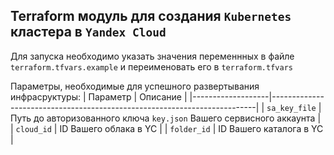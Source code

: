 ## Terraform модуль для создания `Kubernetes` кластера в `Yandex Cloud`

Для запуска необходимо указать значения переменнных в файле `terraform.tfvars.example` и переименовать его в `terraform.tfvars`

Параметры, необходимые для успешного развертывания инфрасруктуры:
| Параметр          | Описание                                                                 |
|-------------------|--------------------------------------------------------------------------|
| `sa_key_file`     | Путь до авторизованного ключа `key.json` Вашего сервисного аккаунта      |
| `cloud_id`        | ID Вашего облака в YC                                                    |
| `folder_id`       | ID Вашего каталога в YC                                                  |